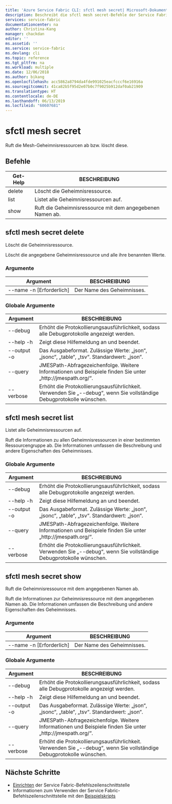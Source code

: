 ```yaml
---
title: 'Azure Service Fabric CLI: sfctl mesh secret| Microsoft-Dokumentation'
description: Beschreibt die sfctl mesh secret-Befehle der Service Fabric CLI.
services: service-fabric
documentationcenter: na
author: Christina-Kang
manager: chackdan
editor: ''
ms.assetid: ''
ms.service: service-fabric
ms.devlang: cli
ms.topic: reference
ms.tgt_pltfrm: na
ms.workload: multiple
ms.date: 12/06/2018
ms.author: bikang
ms.openlocfilehash: acc5862a8794da4fde991025eacfcccf6e16916a
ms.sourcegitcommit: 41ca82b5f95d2e07b0c7f9025b912daf0ab21909
ms.translationtype: HT
ms.contentlocale: de-DE
ms.lasthandoff: 06/13/2019
ms.locfileid: "60607681"
---
```

# <a name="sfctl-mesh-secret"></a>sfctl mesh secret
Ruft die Mesh-Geheimnisressourcen ab bzw. löscht diese.

## <a name="commands"></a>Befehle

|Get-Help|BESCHREIBUNG|
| --- | --- |
| delete | Löscht die Geheimnisressource. |
| list | Listet alle Geheimnisressourcen auf. |
| show | Ruft die Geheimnisressource mit dem angegebenen Namen ab. |

## <a name="sfctl-mesh-secret-delete"></a>sfctl mesh secret delete
Löscht die Geheimnisressource.

Löscht die angegebene Geheimnisressource und alle ihre benannten Werte.

### <a name="arguments"></a>Argumente

|Argument|BESCHREIBUNG|
| --- | --- |
| --name -n [Erforderlich] | Der Name des Geheimnisses. |

### <a name="global-arguments"></a>Globale Argumente

|Argument|BESCHREIBUNG|
| --- | --- |
| --debug | Erhöht die Protokollierungsausführlichkeit, sodass alle Debugprotokolle angezeigt werden. |
| --help -h | Zeigt diese Hilfemeldung an und beendet. |
| --output -o | Das Ausgabeformat.  Zulässige Werte\: „json“, „jsonc“, „table“, „tsv“.  Standardwert\: „json“. |
| --query | JMESPath-Abfragezeichenfolge. Weitere Informationen und Beispiele finden Sie unter „http\://jmespath.org/“. |
| --verbose | Erhöht die Protokollierungsausführlichkeit. Verwenden Sie „--debug“, wenn Sie vollständige Debugprotokolle wünschen. |

## <a name="sfctl-mesh-secret-list"></a>sfctl mesh secret list
Listet alle Geheimnisressourcen auf.

Ruft die Informationen zu allen Geheimnisressourcen in einer bestimmten Ressourcengruppe ab. Die Informationen umfassen die Beschreibung und andere Eigenschaften des Geheimnisses.

### <a name="global-arguments"></a>Globale Argumente

|Argument|BESCHREIBUNG|
| --- | --- |
| --debug | Erhöht die Protokollierungsausführlichkeit, sodass alle Debugprotokolle angezeigt werden. |
| --help -h | Zeigt diese Hilfemeldung an und beendet. |
| --output -o | Das Ausgabeformat.  Zulässige Werte\: „json“, „jsonc“, „table“, „tsv“.  Standardwert\: „json“. |
| --query | JMESPath-Abfragezeichenfolge. Weitere Informationen und Beispiele finden Sie unter „http\://jmespath.org/“. |
| --verbose | Erhöht die Protokollierungsausführlichkeit. Verwenden Sie „--debug“, wenn Sie vollständige Debugprotokolle wünschen. |

## <a name="sfctl-mesh-secret-show"></a>sfctl mesh secret show
Ruft die Geheimnisressource mit dem angegebenen Namen ab.

Ruft die Informationen zur Geheimnisressource mit dem angegebenen Namen ab. Die Informationen umfassen die Beschreibung und andere Eigenschaften des Geheimnisses.

### <a name="arguments"></a>Argumente

|Argument|BESCHREIBUNG|
| --- | --- |
| --name -n [Erforderlich] | Der Name des Geheimnisses. |

### <a name="global-arguments"></a>Globale Argumente

|Argument|BESCHREIBUNG|
| --- | --- |
| --debug | Erhöht die Protokollierungsausführlichkeit, sodass alle Debugprotokolle angezeigt werden. |
| --help -h | Zeigt diese Hilfemeldung an und beendet. |
| --output -o | Das Ausgabeformat.  Zulässige Werte\: „json“, „jsonc“, „table“, „tsv“.  Standardwert\: „json“. |
| --query | JMESPath-Abfragezeichenfolge. Weitere Informationen und Beispiele finden Sie unter „http\://jmespath.org/“. |
| --verbose | Erhöht die Protokollierungsausführlichkeit. Verwenden Sie „--debug“, wenn Sie vollständige Debugprotokolle wünschen. |


## <a name="next-steps"></a>Nächste Schritte
- [Einrichten](service-fabric-cli.md) der Service Fabric-Befehlszeilenschnittstelle
- Informationen zum Verwenden der Service Fabric-Befehlszeilenschnittstelle mit den [Beispielskripts](/azure/service-fabric/scripts/sfctl-upgrade-application)